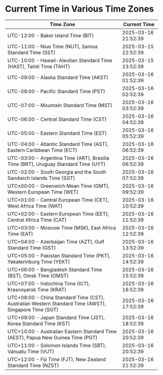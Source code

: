 # Current Time in Various Time Zones

| Time Zone | Current Time |
|-----------|--------------|
| UTC-12:00 - Baker Island Time (BIT) | 2025-03-16 21:52:39 |
| UTC-11:00 - Niue Time (NUT), Samoa Standard Time (SST) | 2025-03-15 22:52:39 |
| UTC-10:00 - Hawaii-Aleutian Standard Time (HAST), Tahiti Time (TAHT) | 2025-03-15 23:52:39 |
| UTC-09:00 - Alaska Standard Time (AKST) | 2025-03-16 01:52:39 |
| UTC-08:00 - Pacific Standard Time (PST) | 2025-03-16 02:52:39 |
| UTC-07:00 - Mountain Standard Time (MST) | 2025-03-16 03:52:39 |
| UTC-06:00 - Central Standard Time (CST) | 2025-03-16 04:52:39 |
| UTC-05:00 - Eastern Standard Time (EST) | 2025-03-16 05:52:39 |
| UTC-04:00 - Atlantic Standard Time (AST), Eastern Caribbean Time (ECT) | 2025-03-16 06:52:39 |
| UTC-03:00 - Argentina Time (ART), Brasília Time (BRT), Uruguay Standard Time (UYT) | 2025-03-16 06:52:39 |
| UTC-02:00 - South Georgia and the South Sandwich Islands Time (SGT) | 2025-03-16 07:52:39 |
| UTC±00:00 - Greenwich Mean Time (GMT), Western European Time (WET) | 2025-03-16 09:52:39 |
| UTC+01:00 - Central European Time (CET), West Africa Time (WAT) | 2025-03-16 10:52:39 |
| UTC+02:00 - Eastern European Time (EET), Central Africa Time (CAT) | 2025-03-16 11:52:39 |
| UTC+03:00 - Moscow Time (MSK), East Africa Time (EAT) | 2025-03-16 12:52:39 |
| UTC+04:00 - Azerbaijan Time (AZT), Gulf Standard Time (GST) | 2025-03-16 13:52:39 |
| UTC+05:00 - Pakistan Standard Time (PKT), Yekaterinburg Time (YEKT) | 2025-03-16 14:52:39 |
| UTC+06:00 - Bangladesh Standard Time (BST), Omsk Time (OMST) | 2025-03-16 15:52:39 |
| UTC+07:00 - Indochina Time (ICT), Krasnoyarsk Time (KRAT) | 2025-03-16 16:52:39 |
| UTC+08:00 - China Standard Time (CST), Australian Western Standard Time (AWST), Singapore Time (SGT) | 2025-03-16 17:52:39 |
| UTC+09:00 - Japan Standard Time (JST), Korea Standard Time (KST) | 2025-03-16 18:52:39 |
| UTC+10:00 - Australian Eastern Standard Time (AEST), Papua New Guinea Time (PGT) | 2025-03-16 20:52:39 |
| UTC+11:00 - Solomon Islands Time (SBT), Vanuatu Time (VUT) | 2025-03-16 20:52:39 |
| UTC+12:00 - Fiji Time (FJT), New Zealand Standard Time (NZST) | 2025-03-16 21:52:39 |
